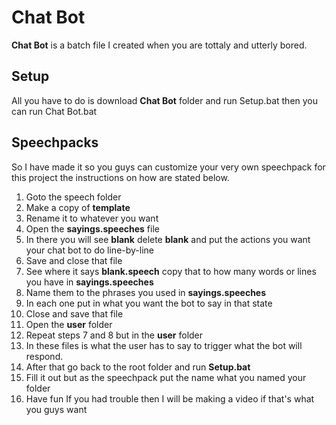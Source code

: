 # Chat Bot
**Chat Bot** is a batch file I created when you are tottaly and utterly bored.
## Setup
All you have to do is download **Chat Bot** folder and run Setup.bat then you can run Chat Bot.bat
## Speechpacks
So I have made it so you guys can customize your very own speechpack for this project the instructions on how are stated below.
1. Goto the speech folder
2. Make a copy of **template**
3. Rename it to whatever you want
4. Open the **sayings.speeches** file
5. In there you will see **blank** delete **blank** and put the actions you want your chat bot to do line-by-line
6. Save and close that file
7. See where it says **blank.speech** copy that to how many words or lines you have in **sayings.speeches**
8. Name them to the phrases you used in **sayings.speeches**
9. In each one put in what you want the bot to say in that state
10. Close and save that file
11. Open the **user** folder
12. Repeat steps 7 and 8 but in the **user** folder
13. In these files is what the user has to say to trigger what the bot will respond.
14. After that go back to the root folder and run **Setup.bat**
15. Fill it out but as the speechpack put the name what you named your folder
16. Have fun
If you had trouble then I will be making a video if that's what you guys want